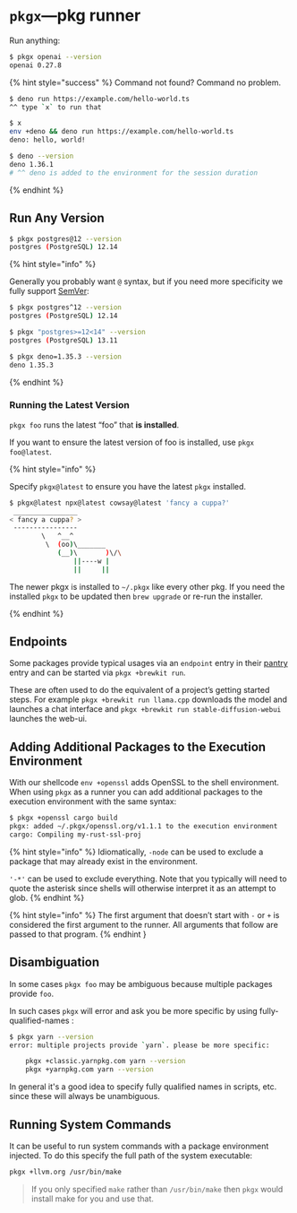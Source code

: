 # `pkgx`—pkg runner

Run anything:

```sh
$ pkgx openai --version
openai 0.27.8
```

{% hint style="success" %}
Command not found? Command no problem.

```sh
$ deno run https://example.com/hello-world.ts
^^ type `x` to run that

$ x
env +deno && deno run https://example.com/hello-world.ts
deno: hello, world!

$ deno --version
deno 1.36.1
# ^^ deno is added to the environment for the session duration
```

{% endhint %}


## Run Any Version

```sh
$ pkgx postgres@12 --version
postgres (PostgreSQL) 12.14
```

{% hint style="info" %}

Generally you probably want `@` syntax, but if you need more specificity we
fully support [SemVer]:

```sh
$ pkgx postgres^12 --version
postgres (PostgreSQL) 12.14

$ pkgx "postgres>=12<14" --version
postgres (PostgreSQL) 13.11

$ pkgx deno=1.35.3 --version
deno 1.35.3
```

{% endhint %}

### Running the Latest Version

`pkgx foo` runs the latest “foo” that **is installed**.

If you want to ensure the latest version of foo is installed, use
`pkgx foo@latest`.

{% hint style="info" %}

Specify `pkgx@latest` to ensure you have the latest `pkgx` installed.

```sh
$ pkgx@latest npx@latest cowsay@latest 'fancy a cuppa?'
 ________________
< fancy a cuppa? >
 ----------------
        \   ^__^
         \  (oo)\_______
            (__)\       )\/\
                ||----w |
                ||     ||
```

The newer pkgx is installed to `~/.pkgx` like every other pkg. If you need
the installed `pkgx` to be updated then `brew upgrade` or re-run the
installer.

{% endhint %}


## Endpoints

Some packages provide typical usages via an `endpoint` entry in their [pantry]
entry and can be started via `pkgx +brewkit run`.

These are often used to do the equivalent of a project’s getting
started steps. For example `pkgx +brewkit run llama.cpp` downloads the model and launches a
chat interface and `pkgx +brewkit run stable-diffusion-webui` launches the web-ui.


## Adding Additional Packages to the Execution Environment

With our shellcode `env +openssl` adds OpenSSL to the shell environment.
When using `pkgx` as a runner you can add additional packages to the execution
environment with the same syntax:

```sh
$ pkgx +openssl cargo build
pkgx: added ~/.pkgx/openssl.org/v1.1.1 to the execution environment
cargo: Compiling my-rust-ssl-proj
```

{% hint style="info" %}
Idiomatically, `-node` can be used to exclude a package that may already
exist in the environment.

`'-*'` can be used to exclude everything. Note that you typically will need
to quote the asterisk since shells will otherwise interpret it as an attempt
to glob.
{% endhint %}

{% hint style="info" %}
The first argument that doesn’t start with `-` or `+` is considered the
first argument to the runner. All arguments that follow are passed to that
program.
{% endhint }


## Disambiguation

In some cases `pkgx foo` may be ambiguous because multiple packages provide
`foo`.

In such cases `pkgx` will error and ask you be more specific by using
fully-qualified-names :

```sh
$ pkgx yarn --version
error: multiple projects provide `yarn`. please be more specific:

    pkgx +classic.yarnpkg.com yarn --version
    pkgx +yarnpkg.com yarn --version
```

In general it's a good idea to specify fully qualified names in
scripts, etc. since these will always be unambiguous.


## Running System Commands

It can be useful to run system commands with a package environment injected.
To do this specify the full path of the system executable:

```sh
pkgx +llvm.org /usr/bin/make
```

> If you only specified `make` rather than `/usr/bin/make` then `pkgx` would
> install make for you and use that.


[SemVer]: https://devhints.io/semver
[pantry]: pantry.md
